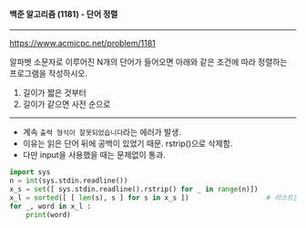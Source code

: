 #### 백준 알고리즘 (1181) - 단어 정렬

---

https://www.acmicpc.net/problem/1181

알파벳 소문자로 이루어진 N개의 단어가 들어오면 아래와 같은 조건에 따라 정렬하는 프로그램을 작성하시오.

1. 길이가 짧은 것부터
2. 길이가 같으면 사전 순으로

---

* 계속 `출력 형식이 잘못되었습니다`라는 에러가 발생.
* 이유는 읽은 단어 뒤에 공백이 있었기 때문. rstrip()으로 삭제함. 
* 다만 input을 사용했을 때는 문제없이 통과.

```python
import sys
n = int(sys.stdin.readline())
x_s = set([ sys.stdin.readline().rstrip() for _ in range(n)])
x_l = sorted([ [ len(s), s ] for s in x_s ])                   # 리스트는 글자 수, 단어 순으로 정렬됨.
for _, word in x_l :
    print(word)

```

